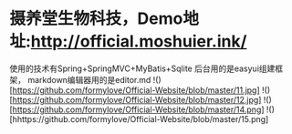 # 摄养堂生物科技，Demo地址:http://official.moshuier.ink/
使用的技术有Spring+SpringMVC+MyBatis+Sqlite
后台用的是easyui组建框架，
markdown编辑器用的是editor.md
!()[https://github.com/formylove/Official-Website/blob/master/11.jpg]
!()[https://github.com/formylove/Official-Website/blob/master/12.jpg]
!()[https://github.com/formylove/Official-Website/blob/master/14.png]
!()[hhttps://github.com/formylove/Official-Website/blob/master/15.png]



